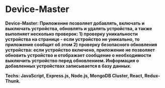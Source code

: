 # Device-Master

<b> Device-Master: Приложение позволяет добавлять, включать и выключать устройства, обновлять и удалять устройства, а также выполняет несколько проверок: 1) проверку уникальности устройства на странице - если устройство не уникально, то приложение сообщит об этом  2) проверку безопасного обновления устройства: если устройство включено, приложение не позволяет обновить устройство и отображает сообщение о необходимости выключить устройство перед обновлением. 
Информация о добавленных устройствах записывается в базу данных.
  </b> <br />
  
 <b>
Techs: JavaScript, Express.js, Node.js, MongoDB Cluster, React, Redux-Thunk.
 </b> <br /> 
